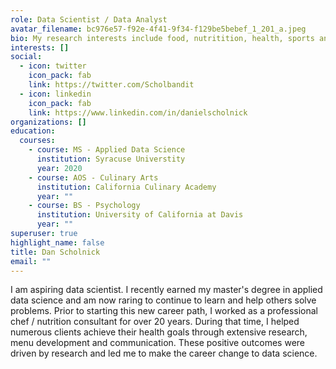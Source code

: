 ```yaml
---
role: Data Scientist / Data Analyst
avatar_filename: bc976e57-f92e-4f41-9f34-f129be5bebef_1_201_a.jpeg
bio: My research interests include food, nutritition, health, sports and education.
interests: []
social:
  - icon: twitter
    icon_pack: fab
    link: https://twitter.com/Scholbandit
  - icon: linkedin
    icon_pack: fab
    link: https://www.linkedin.com/in/danielscholnick
organizations: []
education:
  courses:
    - course: MS - Applied Data Science
      institution: Syracuse Universtity
      year: 2020
    - course: AOS - Culinary Arts
      institution: California Culinary Academy
      year: ""
    - course: BS - Psychology
      institution: University of California at Davis
      year: ""
superuser: true
highlight_name: false
title: Dan Scholnick
email: ""
---
```

I am aspiring data scientist.  I recently earned my master's degree in applied data science and am now raring to continue to learn and help others solve problems. Prior to starting this new career path, I worked as a professional chef / nutrition consultant for over 20 years. During that time, I helped numerous clients achieve their health goals through extensive research, menu development and communication. These positive outcomes were driven by research and led me to make the career change to data science.